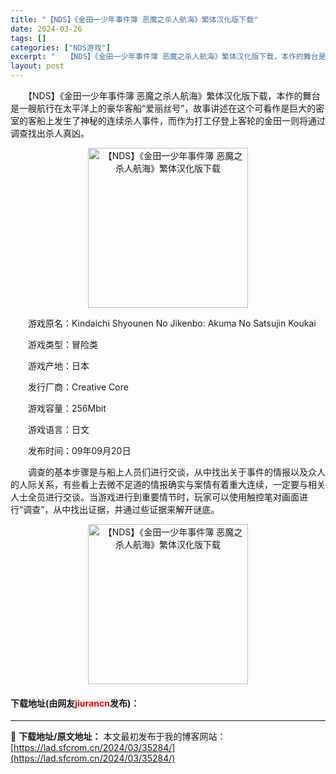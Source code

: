 ```yaml
---
title: "【NDS】《金田一少年事件簿 恶魔之杀人航海》繁体汉化版下载"
date: 2024-03-26
tags: []
categories: ["NDS游戏"]
excerpt: "　　【NDS】《金田一少年事件簿 恶魔之杀人航海》繁体汉化版下载，本作的舞台是一艘航行在太平洋上的豪华客船&ldquo;爱丽丝号&rdquo;，故事讲述在这个可看作是巨大的密室的客船上发生了神秘的连续杀人事件，而作为打工仔登上客轮的金田一则将通过调查找出杀人真凶。 　　游戏原名：Kindaichi &hellip;"
layout: post
---
```


 <p>　　【NDS】《金田一少年事件簿 恶魔之杀人航海》繁体汉化版下载，本作的舞台是一艘航行在太平洋上的豪华客船&ldquo;爱丽丝号&rdquo;，故事讲述在这个可看作是巨大的密室的客船上发生了神秘的连续杀人事件，而作为打工仔登上客轮的金田一则将通过调查找出杀人真凶。</p> <p align="center"><img align="" border="0" src="https://lad.sfcrom.cn/wp-content/uploads/2024/03/20240326_66022b6cf1765.jpg" width="256" alt="【NDS】《金田一少年事件簿 恶魔之杀人航海》繁体汉化版下载" /></p> <p>　　游戏原名：Kindaichi Shyounen No Jikenbo: Akuma No Satsujin Koukai</p> <p>　　游戏类型：冒险类</p> <p>　　游戏产地：日本</p> <p>　　发行厂商：Creative Core</p> <p>　　游戏容量：256Mbit</p> <p>　　游戏语言：日文</p> <p>　　发布时间：09年09月20日</p> <p>　　调查的基本步骤是与船上人员们进行交谈，从中找出关于事件的情报以及众人的人际关系，有些看上去微不足道的情报确实与案情有着重大连续，一定要与相关人士全员进行交谈。当游戏进行到重要情节时，玩家可以使用触控笔对画面进行&ldquo;调查&rdquo;，从中找出证据，并通过些证据来解开谜底。</p> <p align="center"><img align="" border="0" src="https://lad.sfcrom.cn/wp-content/uploads/2024/03/20240326_66022b6d57216.jpg" width="256" alt="【NDS】《金田一少年事件簿 恶魔之杀人航海》繁体汉化版下载" /></p> <p><h4>下载地址(由网友<font color="red">jiurancn</font>发布)：</h4></p> 

---
📖 **下载地址/原文地址：** 本文最初发布于我的博客网站：[https://lad.sfcrom.cn/2024/03/35284/](https://lad.sfcrom.cn/2024/03/35284/)
